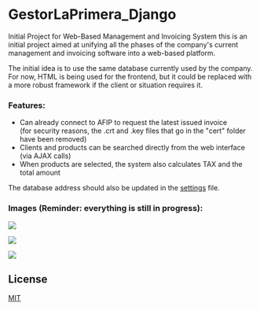 # GestorLaPrimera_Django

Initial Project for Web-Based Management and Invoicing System this is an initial project aimed at unifying all the phases of the company's current management and invoicing software into a web-based platform.

The initial idea is to use the same database currently used by the company. For now, HTML is being used for the frontend, but it could be replaced with a more robust framework if the client or situation requires it.

### Features:
- Can already connect to AFIP to request the latest issued invoice \
(for security reasons, the .crt and .key files that go in the "cert" folder have been removed)
- Clients and products can be searched directly from the web interface (via AJAX calls)
- When products are selected, the system also calculates TAX and the total amount



The database address should also be updated in the <ins>settings</ins> file.


### Images (Reminder: everything is still in progress):

![](https://i.imgur.com/xPmkSrt.jpeg)

![](https://i.imgur.com/TUzswWs.jpeg)

![](https://i.imgur.com/iOUBEGR.jpeg)

## License
[MIT](https://choosealicense.com/licenses/mit/)